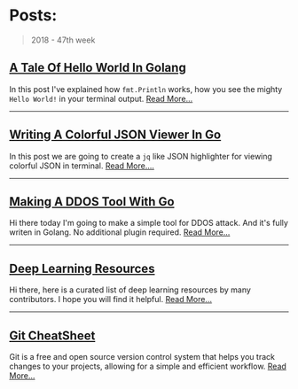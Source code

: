 
# Posts:

> 2018 - 47th week


## [A Tale Of Hello World In Golang](/posts/A-Tale-Of-Hello-World-In-Golang)

In this post I've explained how `fmt.Println` works, how you see the mighty `Hello World!` in your terminal output. [Read More...](/posts/A-Tale-Of-Hello-World-In-Golang)

---

## [Writing A Colorful JSON Viewer In Go](/posts/Writing-A-Colorful-JSON-Viewer-In-Go)
In this post we are going to create a `jq` like JSON highlighter for viewing colorful JSON in terminal. [Read More....](/posts/Writing-A-Colorful-JSON-Viewer-In-Go)

---

## [Making A DDOS Tool With Go](/posts/Making-A-DDOS-Tool-With-Go)

Hi there today I'm going to make a simple tool for DDOS attack. And it's fully writen in Golang. No additional plugin required. [Read More...](/posts/Making-A-DDOS-Tool-With-Go)

---

## [Deep Learning Resources](/posts/Deep-Learning-Resources)

Hi there, here is a curated list of deep learning resources by many contributors. I hope you will find it helpful. [Read More...](/posts/Deep-Learning-Resources)
 
---

## [Git CheatSheet](/posts/Git-CheatSheet)

Git is a free and open source version control system that helps you track changes to your projects, allowing for a simple and efficient workflow. [Read More...](/posts/Git-CheatSheet)

